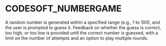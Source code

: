 # CODESOFT_NUMBERGAME
A random number is generated within a specified range (e.g., 1 to 100), and the user is prompted to guess it. Feedback on whether the guess is correct, too high, or too low is provided until the correct number is guessed, with a limit on the number of attempts and an option to play multiple rounds.
